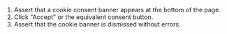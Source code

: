 1. Assert that a cookie consent banner appears at the bottom of the page.
2. Click "Accept" or the equivalent consent button.
3. Assert that the cookie banner is dismissed without errors.
